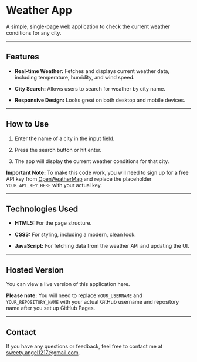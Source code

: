 # Weather App
A simple, single-page web application to check the current weather conditions for any city.

---
## Features

* **Real-time Weather:** Fetches and displays current weather data, including temperature, humidity, and wind speed.

* **City Search:** Allows users to search for weather by city name.

* **Responsive Design:** Looks great on both desktop and mobile devices.

---
## How to Use

1. Enter the name of a city in the input field.

2. Press the search button or hit enter.

3. The app will display the current weather conditions for that city.

**Important Note:** To make this code work, you will need to sign up for a free API key from [OpenWeatherMap](https://openweathermap.org/api) and replace the placeholder `YOUR_API_KEY_HERE` with your actual key.

---
## Technologies Used

* **HTML5:** For the page structure.

* **CSS3:** For styling, including a modern, clean look.

* **JavaScript:** For fetching data from the weather API and updating the UI.

---
## Hosted Version
You can view a live version of this application here.

**Please note:** You will need to replace `YOUR_USERNAME` and `YOUR_REPOSITORY_NAME` with your actual GitHub username and repository name after you set up GitHub Pages.

---
## Contact

If you have any questions or feedback, feel free to contact me at sweety.angel1217@gmail.com. 

